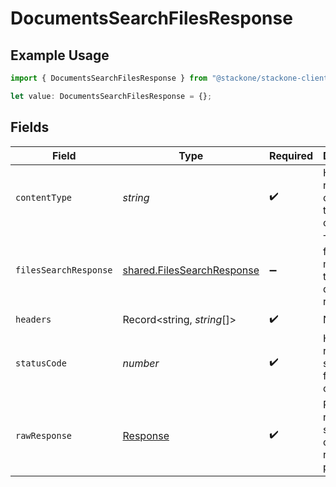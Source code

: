 # DocumentsSearchFilesResponse

## Example Usage

```typescript
import { DocumentsSearchFilesResponse } from "@stackone/stackone-client-ts/sdk/models/operations";

let value: DocumentsSearchFilesResponse = {};
```

## Fields

| Field                                                                           | Type                                                                            | Required                                                                        | Description                                                                     |
| ------------------------------------------------------------------------------- | ------------------------------------------------------------------------------- | ------------------------------------------------------------------------------- | ------------------------------------------------------------------------------- |
| `contentType`                                                                   | *string*                                                                        | :heavy_check_mark:                                                              | HTTP response content type for this operation                                   |
| `filesSearchResponse`                                                           | [shared.FilesSearchResponse](../../../sdk/models/shared/filessearchresponse.md) | :heavy_minus_sign:                                                              | The list of files matching the search query was retrieved.                      |
| `headers`                                                                       | Record<string, *string*[]>                                                      | :heavy_check_mark:                                                              | N/A                                                                             |
| `statusCode`                                                                    | *number*                                                                        | :heavy_check_mark:                                                              | HTTP response status code for this operation                                    |
| `rawResponse`                                                                   | [Response](https://developer.mozilla.org/en-US/docs/Web/API/Response)           | :heavy_check_mark:                                                              | Raw HTTP response; suitable for custom response parsing                         |